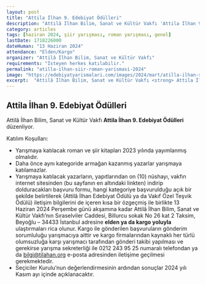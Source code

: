```yaml
---
layout: post
title: "Attila İlhan 9. Edebiyat Ödülleri"
description: "Attilâ İlhan Bilim, Sanat ve Kültür Vakfı 'Attila İlhan 9. Edebiyat Ödülleri' düzenliyor."
category: articles
tags: [haziran 2024, şiir yarışması, roman yarışması, genel]
lastDate: 1718226000
dateHuman: "13 Haziran 2024"
attendance: "Elden/Kargo"
organizer: "Attilâ İlhan Bilim, Sanat ve Kültür Vakfı"
requirements: "İsteyen herkes katılabilir."
permalink: "atilla-ilhan-siir-roman-yarismasi-2024"
image: "https://edebiyatyarismalari.com/images/2024/mart/atilla-ilhan-siir-roman-yarismasi-2024.jpg"
excerpt:  "Attilâ İlhan Bilim, Sanat ve Kültür Vakfı <strong> Attila İlhan 9. Edebiyat Ödülleri </strong> düzenliyor."
---
```


## Attila İlhan 9. Edebiyat Ödülleri
Attilâ İlhan Bilim, Sanat ve Kültür Vakfı **Attila İlhan 9. Edebiyat Ödülleri** düzenliyor.  

Katılım Koşulları:
- Yarışmaya katılacak roman ve şiir kitapları 2023 yılında yayımlanmış olmalıdır.
- Daha önce aynı kategoride armağan kazanmış yazarlar yarışmaya katılamazlar.
- Yarışmaya katılacak yazarların, yapıtlarından on (10) nüshayı, vakfın internet sitesinden (bu sayfanın en altındaki linkten) indirip dolduracakları başvuru formu, hangi kategoriye başvurulduğu açık bir şekilde belirtilerek (Attilâ İlhan Edebiyat Ödülü ya da Vakıf Özel Teşvik Ödülü) iletişim bilgilerini de içeren kısa bir özgeçmiş ile birlikte 13 Haziran 2024 Perşembe günü akşamına kadar Attilâ İlhan Bilim, Sanat ve Kültür Vakfı’nın Sıraselviler Caddesi, Billurcu sokak No 26 kat 2 Taksim, Beyoğlu – 34433 İstanbul adresine **elden ya da kargo yoluyla** ulaştırmaları rica olunur. Kargo ile gönderilen başvuruların gönderim sorumluluğu yarışmacıya aittir ve kargo firmalarından kaynaklı her türlü olumsuzluğa karşı yarışmacı tarafından gönderi takibi yapılması ve gerekirse yarışma sekreterliği ile 0212 243 95 25 numaralı telefondan ya da bilgi@tilahan.org e-posta adresinden iletişime geçilmesi gerekmektedir.
- Seçiciler Kurulu’nun değerlendirmesinin ardından sonuçlar 2024 yılı Kasım ayı içinde açıklanacaktır.